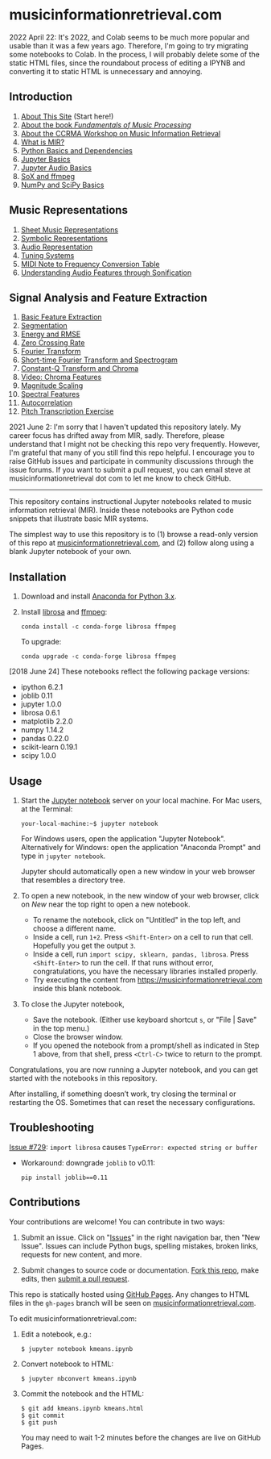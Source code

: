 musicinformationretrieval.com
=============================

2022 April 22: It's 2022, and Colab seems to be much more popular and usable than it was a few years ago. Therefore, I'm going to try migrating some notebooks to Colab. In the process, I will probably delete some of the static HTML files, since the roundabout process of editing a IPYNB and converting it to static HTML is unnecessary and annoying.

Introduction
------------

1.  [About This Site](https://colab.research.google.com/github/stevetjoa/musicinformationretrieval.com/blob/gh-pages/about.ipynb) (Start here!)
2.  [About the book <em>Fundamentals of Music Processing</em>](https://musicinformationretrieval.com/about_fmp.html)
3.  [About the CCRMA Workshop on Music Information Retrieval](about_ccrma_workshop.ipynb)
4.  [What is MIR?](why_mir.ipynb)
5.  [Python Basics and Dependencies](python_basics.ipynb)
6.  [Jupyter Basics](get_good_at_ipython.ipynb)
7.  [Jupyter Audio Basics](ipython_audio.ipynb)
8.  [SoX and ffmpeg](sox_and_ffmpeg.ipynb)
9.  [NumPy and SciPy Basics](numpy_basics.ipynb)

Music Representations
---------------------
1.  [Sheet Music Representations](sheet_music_representations.ipynb)
2.  [Symbolic Representations](symbolic_representations.ipynb)
3.  [Audio Representation](audio_representation.ipynb)
4.  [Tuning Systems](tuning_systems.ipynb)
5.  [MIDI Note to Frequency Conversion Table](midi_conversion_table.ipynb)
6.  [Understanding Audio Features through Sonification](feature_sonification.ipynb)

Signal Analysis and Feature Extraction
--------------------------------------
1.  [Basic Feature Extraction](basic_feature_extraction.ipynb)
2.  [Segmentation](segmentation.ipynb)
3.  [Energy and RMSE](energy.ipynb)
4.  [Zero Crossing Rate](zcr.ipynb)
5.  [Fourier Transform](fourier_transform.ipynb)
6.  [Short-time Fourier Transform and Spectrogram](stft.ipynb)
7.  [Constant-Q Transform and Chroma](chroma.ipynb)
8.  [Video: Chroma Features](video_chroma.ipynb)
9.  [Magnitude Scaling](magnitude_scaling.ipynb)
10. [Spectral Features](spectral_features.ipynb)
11. [Autocorrelation](autocorrelation.ipynb)
12. [Pitch Transcription Exercise](pitch_transcription_exercise.ipynb)

2021 June 2: I'm sorry that I haven't updated this repository lately. My career focus has drifted away from MIR, sadly. Therefore, please understand that I might not be checking this repo very frequently. However, I'm grateful that many of you still find this repo helpful. I encourage you to raise GitHub issues and participate in community discussions through the issue forums. If you want to submit a pull request, you can email steve at musicinformationretrieval dot com to let me know to check GitHub. 

---

This repository contains instructional Jupyter notebooks related to music information retrieval (MIR). Inside these notebooks are Python code snippets that illustrate basic MIR systems.

The simplest way to use this repository is to (1) browse a read-only version of this repo at [musicinformationretrieval.com](https://musicinformationretrieval.com), and (2) follow along using a blank Jupyter notebook of your own.

Installation
------------

1.  Download and install [Anaconda for Python 3.x](https://www.anaconda.com/download).
    
2.  Install [librosa](https://librosa.github.io/librosa/install.html) and [ffmpeg](https://librosa.github.io/librosa/install.html#ffmpeg):

        conda install -c conda-forge librosa ffmpeg

    To upgrade:

        conda upgrade -c conda-forge librosa ffmpeg

[2018 June 24] These notebooks reflect the following package versions:

-   ipython 6.2.1
-   joblib 0.11
-   jupyter 1.0.0
-   librosa 0.6.1
-   matplotlib 2.2.0
-   numpy 1.14.2
-   pandas 0.22.0
-   scikit-learn 0.19.1
-   scipy 1.0.0

Usage
-----

1.  Start the [Jupyter notebook](https://jupyter.org/) server on your local machine. For Mac users, at the Terminal:

        your-local-machine:~$ jupyter notebook

    For Windows users, open the application "Jupyter Notebook". Alternatively for Windows: open the application "Anaconda Prompt" and type in `jupyter notebook`.

    Jupyter should automatically open a new window in your web browser that resembles a directory tree.

2.  To open a new notebook, in the new window of your web browser, click on *New* near the top right to open a new notebook.

    -   To rename the notebook, click on "Untitled" in the top left, and choose a different name.
    -   Inside a cell, run `1+2`. Press `<Shift-Enter>` on a cell to run that cell. Hopefully you get the output `3`.
    -   Inside a cell, run `import scipy, sklearn, pandas, librosa`. Press `<Shift-Enter>` to run the cell. If that runs without error, congratulations, you have the necessary libraries installed properly.
    -   Try executing the content from <https://musicinformationretrieval.com> inside this blank notebook.

3.  To close the Jupyter notebook,

    -   Save the notebook. (Either use keyboard shortcut `s`, or "File | Save" in the top menu.)
    -   Close the browser window.
    -   If you opened the notebook from a prompt/shell as indicated in Step 1 above, from that shell, press `<Ctrl-C>` twice to return to the prompt.

Congratulations, you are now running a Jupyter notebook, and you can get started with the notebooks in this repository.

After installing, if something doesn’t work, try closing the terminal or restarting the OS. Sometimes that can reset the necessary configurations.


Troubleshooting
---------------

[Issue #729](https://github.com/librosa/librosa/issues/729): `import librosa` causes `TypeError: expected string or buffer` 

-   Workaround: downgrade `joblib` to v0.11:

        pip install joblib==0.11


Contributions
-------------

Your contributions are welcome! You can contribute in two ways:

1. Submit an issue. Click on "[Issues](https://github.com/stevetjoa/musicinformationretrieval.com/issues)" in the right navigation bar, then "New Issue".  Issues can include Python bugs, spelling mistakes, broken links, requests for new content, and more.

2. Submit changes to source code or documentation. [Fork this repo](https://help.github.com/articles/fork-a-repo), make edits, then [submit a pull request](https://help.github.com/articles/using-pull-requests).

This repo is statically hosted using [GitHub Pages](https://pages.github.com/). Any changes to HTML files in the `gh-pages` branch will be seen on [musicinformationretrieval.com](https://musicinformationretrieval.com).

To edit musicinformationretrieval.com:

1.  Edit a notebook, e.g.:

        $ jupyter notebook kmeans.ipynb

2.  Convert notebook to HTML:

        $ jupyter nbconvert kmeans.ipynb

3.  Commit the notebook and the HTML:

        $ git add kmeans.ipynb kmeans.html
        $ git commit
        $ git push

    You may need to wait 1-2 minutes before the changes are live on GitHub Pages.

